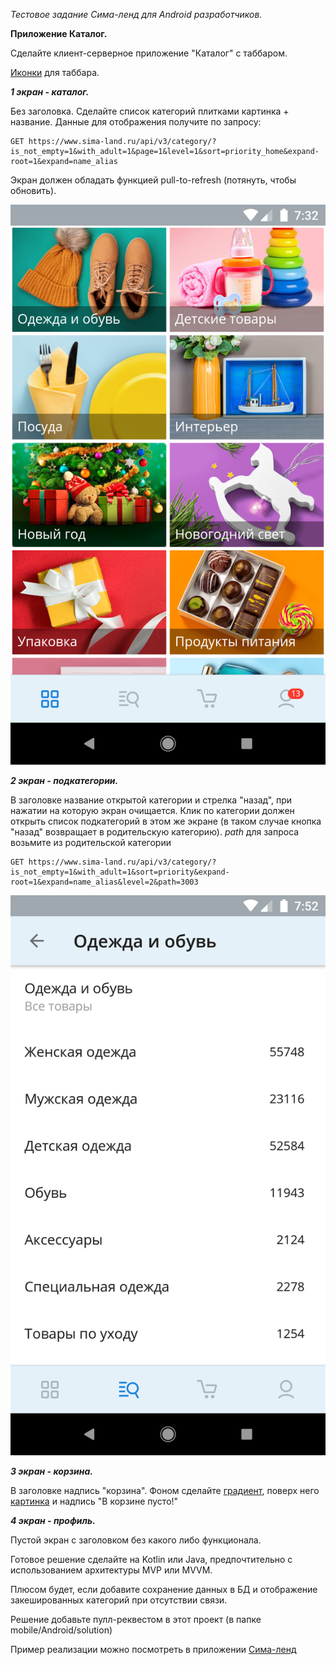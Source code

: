 *Тестовое задание Сима-ленд для Android разработчиков.*

**Приложение Каталог.**

Сделайте клиент-серверное приложение "Каталог" с таббаром. 

[Иконки](assets/icons) для таббара.

***1 экран - каталог.***
 
Без заголовка. Сделайте список категорий плитками картинка + название.
Данные для отображения получите по запросу:
```
GET https://www.sima-land.ru/api/v3/category/?is_not_empty=1&with_adult=1&page=1&level=1&sort=priority_home&expand-root=1&expand=name_alias
```
Экран должен обладать функцией pull-to-refresh (потянуть, чтобы обновить).

![catalog][catalog]

***2 экран - подкатегории.***

В заголовке название открытой категории и стрелка "назад", при нажатии на которую экран очищается.
Клик по категории должен открыть список подкатегорий в этом же экране (в таком случае кнопка "назад" возвращает в родительскую категорию). *path* для запроса возьмите из родительской категории

```
GET https://www.sima-land.ru/api/v3/category/?is_not_empty=1&with_adult=1&sort=priority&expand-root=1&expand=name_alias&level=2&path=3003
``` 

![categories][categories]

***3 экран - корзина.***

В заголовке надпись "корзина". 
Фоном сделайте [градиент](assets/background/gradient.png), поверх него [картинка](assets/background/emptyCart.png) и надпись "В корзине пусто!"

***4 экран - профиль.***
 
Пустой экран с заголовком без какого либо функционала.

Готовое решение сделайте на Kotlin или Java, предпочтительно с использованием архитектуры MVP или MVVM.
 
Плюсом будет, если добавите сохранение данных в БД и отображение закешированных категорий при отсутствии связи.

Решение добавьте пулл-реквестом в этот проект (в папке mobile/Android/solution)

Пример реализации можно посмотреть в приложении [Сима-ленд](https://play.google.com/store/apps/details?id=ru.sima_land.spb.market&hl=ru)

[catalog]: images/catalog.png "catalog"
[categories]: images/categories.png "categories"
